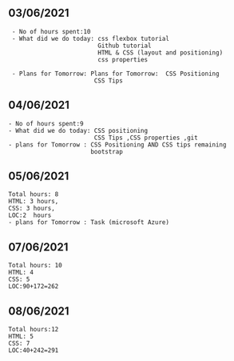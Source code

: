## 03/06/2021

```
 - No of hours spent:10
 - What did we do today: css flexbox tutorial
                         Github tutorial
                         HTML & CSS (layout and positioning)
                         css properties

 - Plans for Tomorrow: Plans for Tomorrow:  CSS Positioning  
                        CSS Tips

```

## 04/06/2021
```
- No of hours spent:9
- What did we do today: CSS positioning
                        CSS Tips ,CSS properties ,git
- plans for Tomorrow : CSS Positioning AND CSS tips remaining
                       bootstrap

```
## 05/06/2021
```
Total hours: 8
HTML: 3 hours,
CSS: 3 hours,
LOC:2  hours
- plans for Tomorrow : Task (microsoft Azure)
 ```
 ## 07/06/2021
 ```
Total hours: 10
HTML: 4
CSS: 5
LOC:90+172=262
```
## 08/06/2021
```
Total hours:12
HTML: 5
CSS: 7
LOC:40+242=291
```

                        
